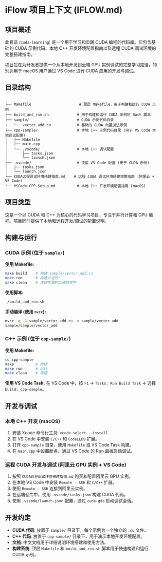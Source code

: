 # iFlow 项目上下文 (IFLOW.md)

## 项目概述

此目录 (`cuda-learning`) 是一个用于学习和实践 CUDA 编程的代码库。它包含基础的 CUDA 示例代码、本地 C++ 开发环境配置指南以及远程 CUDA 调试环境的完整搭建指南。

项目旨在为开发者提供一个从本地开发到云端 GPU 实例调试的完整学习路径，特别适用于 macOS 用户通过 VS Code 进行 CUDA 应用的开发与调试。

## 目录结构

```
.
├── Makefile                      # 顶层 Makefile，用于构建和运行 CUDA 示例
├── build_and_run.sh             # 用于构建和运行 CUDA 示例的 Bash 脚本
├── sample/                      # CUDA 示例代码目录
│   └── vector_add.cu            # 基础的 CUDA 向量加法示例
├── cpp-sample/                  # 本地 C++ 示例代码目录 (用于 VS Code 本地调试配置)
│   ├── Makefile
│   ├── main.cpp
│   └── .vscode/                 # 本地 C++ 调试配置
│       ├── tasks.json
│       └── launch.json
├── .vscode/                     # 顶层 VS Code 配置 (用于 CUDA 示例)
│   ├── tasks.json
│   └── launch.json
├── CUDA远程调试环境搭建指南.md    # 远程 CUDA 调试环境搭建完整指南 (阿里云 + VS Code)
└── VSCode-CPP-Setup.md          # 本地 C++ 开发环境配置指南 (macOS)
```

## 项目类型

这是一个以 CUDA 和 C++ 为核心的代码学习项目，专注于并行计算和 GPU 编程。项目同时提供了本地和远程开发/调试的配置说明。

## 构建与运行

### CUDA 示例 (位于 `sample/`)

**使用 Makefile:**
```bash
make build    # 构建 sample/vector_add.cu
make run      # 构建并运行
make clean    # 清理生成的二进制文件
```

**使用脚本:**
```bash
./build_and_run.sh
```

**手动编译 (使用 `nvcc`):**
```bash
nvcc -g -G sample/vector_add.cu -o sample/vector_add
sample/sample/vector_add
```

### C++ 示例 (位于 `cpp-sample/`)

**使用 Makefile:**
```bash
cd cpp-sample
make          # 构建
make run      # 运行
make clean    # 清理
```

**使用 VS Code Task:**
在 VS Code 中，按 `F1` -> `Tasks: Run Build Task` -> 选择 `build: cpp-sample`。

## 开发与调试

### 本地 C++ 开发 (macOS)

1.  安装 Xcode 命令行工具: `xcode-select --install`
2.  在 VS Code 中安装 `C/C++` 和 `CodeLLDB` 扩展。
3.  打开 `cpp-sample` 目录，使用 `Makefile` 或 VS Code Task 构建。
4.  在 `main.cpp` 中设置断点，通过 VS Code 的 Run 面板启动调试。

### 远程 CUDA 开发与调试 (阿里云 GPU 实例 + VS Code)

1.  按照 `CUDA远程调试环境搭建指南.md` 购买和配置阿里云 GPU 实例。
2.  在本地 VS Code 中安装 `Remote - SSH` 和 `C/C++` 扩展。
3.  使用 `Remote - SSH` 连接到阿里云实例。
4.  在远端仓库中，使用 `.vscode/tasks.json` 构建 CUDA 代码。
5.  使用 `.vscode/launch.json` 配置，通过 `cuda-gdb` 启动调试会话。

## 开发约定

*   **CUDA 代码**: 放置于 `sample/` 目录下，每个示例为一个独立的 `.cu` 文件。
*   **C++ 代码**: 放置于 `cpp-sample/` 目录下，用于演示本地开发环境配置。
*   **文档**: 中文文档用于详细说明环境搭建和使用方法。
*   **构建系统**: 顶层 `Makefile` 和 `build_and_run.sh` 脚本用于快速构建和运行 CUDA 示例。